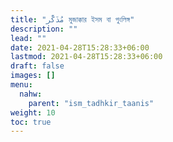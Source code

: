 ```yaml
---
title: "مُذَكَّر মুজাক্কার ইসম বা পুংলিঙ্গ"
description: ""
lead: ""
date: 2021-04-28T15:28:33+06:00
lastmod: 2021-04-28T15:28:33+06:00
draft: false
images: []
menu: 
  nahw:
    parent: "ism_tadhkir_taanis"
weight: 10
toc: true
---
```



